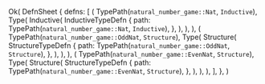Ok(
    DefnSheet {
        defns: [
            (
                TypePath(`natural_number_game::Nat`, `Inductive`),
                Type(
                    Inductive(
                        InductiveTypeDefn {
                            path: TypePath(`natural_number_game::Nat`, `Inductive`),
                        },
                    ),
                ),
            ),
            (
                TypePath(`natural_number_game::OddNat`, `Structure`),
                Type(
                    Structure(
                        StructureTypeDefn {
                            path: TypePath(`natural_number_game::OddNat`, `Structure`),
                        },
                    ),
                ),
            ),
            (
                TypePath(`natural_number_game::EvenNat`, `Structure`),
                Type(
                    Structure(
                        StructureTypeDefn {
                            path: TypePath(`natural_number_game::EvenNat`, `Structure`),
                        },
                    ),
                ),
            ),
        ],
    },
)